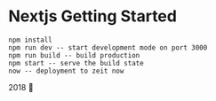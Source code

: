 # Nextjs Getting Started
```
npm install
npm run dev -- start development mode on port 3000
npm run build -- build production
npm start -- serve the build state
now -- deployment to zeit now
```

2018 :rocket:
